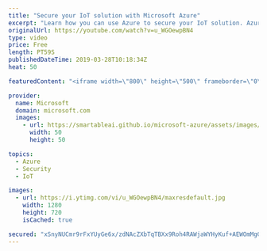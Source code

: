 ```yaml
---
title: "Secure your IoT solution with Microsoft Azure"
excerpt: "Learn how you can use Azure to secure your IoT solution. Azure is now the first major public cloud with end-to-end security for IoT with enhancements to three key services. Azure Security Center can now be used to implement security best practices and mitigate threats not just for IoT devices, but for"
originalUrl: https://youtube.com/watch?v=u_WGOewpBN4
type: video
price: Free
length: PT59S
publishedDateTime: 2019-03-28T10:18:34Z
heat: 50

featuredContent: "<iframe width=\"800\" height=\"500\" frameborder=\"0\" src=\"https://www.youtube.com/embed/u_WGOewpBN4\" allow=\"accelerometer; autoplay; encrypted-media; gyroscope; picture-in-picture\" allowfullscreen></iframe>"

provider:
  name: Microsoft
  domain: microsoft.com
  images:
    - url: https://smartableai.github.io/microsoft-azure/assets/images/organizations/microsoft.com-50x50.jpg
      width: 50
      height: 50

topics:
  - Azure
  - Security
  - IoT

images:
  - url: https://i.ytimg.com/vi/u_WGOewpBN4/maxresdefault.jpg
    width: 1280
    height: 720
    isCached: true

secured: "xSnyNUCmr9rFxYUyGe6x/zdNAcZXbTqTBXx9Roh4RAWjaWYHyKuf+AEWOmMgGN0rnkIOmxLWvGKjyr2r49kn4ZUvZyX8SqRKRMYx9E5yzJUXO77yDbuS+Mnu3Wfy4Jdm/GhCa0Pcj0evhWjeEs7h98obhBDF9OHgVo3Z58cwyElAIPpYbOHRyqd6xviRdPqFMJEoC4MD1B2bUAKJfbqFPDoRXE4KW8zY+H7aMzzhaHKmqdufBAFBRhWlmcahGiF9d8RBd7ith0wZ64xPdnrW9SmnuhZzhPKI63X93qlO1wxAFXSHqmdWFTq5irW5jqPIQakrbZptyp2sY0T40Y9pW/mmtayDN+FNhh1T2ZSlJ7J9nDCwJvc4CVTMoRtYtUP/iCDizLB4xQLCG4zaG2TJX/Uk/BkQmgsuZbC1YLoFjlw=;sG+FGi8eGfqZ3OleXpmRRQ=="
---
```


